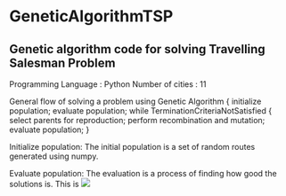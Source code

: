 # GeneticAlgorithmTSP
## Genetic algorithm code for solving Travelling Salesman Problem

Programming Language : Python
Number of cities : 11

General flow of solving a problem using Genetic Algorithm
                {
                  initialize population;
                  evaluate population;
                  while TerminationCriteriaNotSatisfied
                {
                  select parents for reproduction;
                  perform recombination and mutation;
                  evaluate population;
                }

Initialize population:
The initial population is a set of random routes generated using numpy.

Evaluate population:
The evaluation is a process of finding how good the solutions is. This is <img src = "https://www.google.co.in/url?sa=i&rct=j&q=&esrc=s&source=images&cd=&cad=rja&uact=8&ved=2ahUKEwij4v2HvpzdAhVLto8KHfw5BckQjRx6BAgBEAU&url=https%3A%2F%2Fwww.motors.pk%2Fphotos-car-wallpapers%2Faudo-cars-192.htm&psig=AOvVaw1NsOY4H5nNezvHxS6SwsrY&ust=1535983363584883" >


